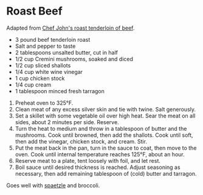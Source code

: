 # Roast Beef

Adapted from [Chef John's roast tenderloin of beef](http://foodwishes.blogspot.com/2011/12/roast-tenderloin-of-beef-with-porcini.html).

- 3 pound beef tenderloin roast
- Salt and pepper to taste
- 2 tablespoons unsalted butter, cut in half
- 1/2 cup Cremini mushrooms, soaked and diced
- 1/2 cup sliced shallots
- 1/4 cup white wine vinegar
- 1 cup chicken stock
- 1/4 cup cream
- 1 tablespoon minced fresh tarragon

1. Preheat oven to 325&deg;F.
2. Clean meat of any excess silver skin and tie with twine. Salt generously.
3. Set a skillet with some vegetable oil over high heat. Sear the meat on all sides, about 2 minutes per side. Reserve.
4. Turn the heat to medium and throw in a tablespoon of butter and the mushrooms. Cook until browned, then add the shallots. Cook until soft, then add the vinegar, chicken stock, and cream. Stir.
5. Put the meat back in the pan, turn in the sauce to coat, then move to the oven. Cook until internal temperature reaches 125&deg;F, about an hour.
6. Reserve meat to a plate, tent loosely with foil, and let rest.
7. Boil sauce until desired thickness is reached. Adjust seasoning as necessary, then add remaining tablespoon of (cold) butter and tarragon.

Goes well with [spaetzle](spaetzle.md) and broccoli.
